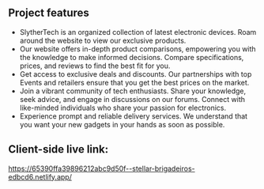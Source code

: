 ## Project features ##
* SlytherTech is an organized collection of latest electronic devices. Roam around the website to view our exclusive products.
* Our website offers in-depth product comparisons, empowering you with the knowledge to make informed decisions. Compare specifications, prices, and reviews to find the best fit for you. 
* Get access to exclusive deals and discounts. Our partnerships with top Events and retailers ensure that you get the best prices on the market.
* Join a vibrant community of tech enthusiasts. Share your knowledge, seek advice, and engage in discussions on our forums. Connect with like-minded individuals who share your passion for electronics.
* Experience prompt and reliable delivery services. We understand that you want your new gadgets in your hands as soon as possible.

## Client-side live link: ##
<https://65390ffa39896212abc9d50f--stellar-brigadeiros-edbcd6.netlify.app/>